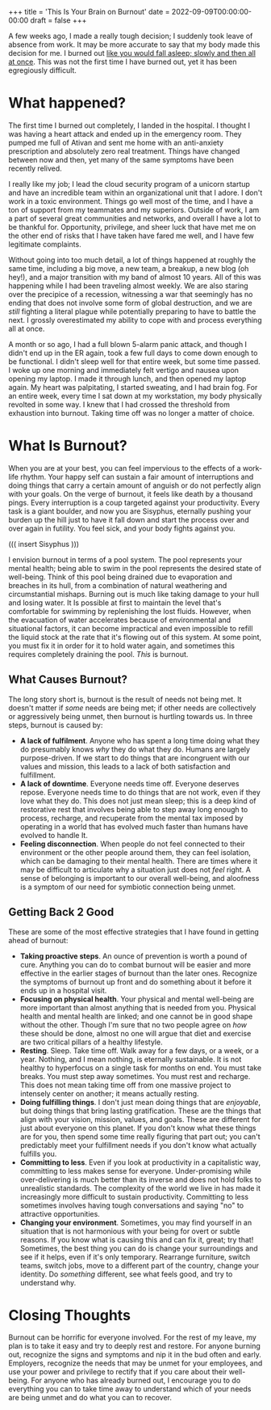 +++
title = 'This Is Your Brain on Burnout'
date = 2022-09-09T00:00:00-00:00
draft = false
+++

A few weeks ago, I made a really tough decision; I suddenly took leave of absence from work. It may be more accurate to say that my body made this decision for me. I burned out [like you would fall asleep; slowly and then all at once](https://www.goodreads.com/quotes/1016842-i-fell-in-love-like-you-would-fall-asleep-slowly). This was not the first time I have burned out, yet it has been egregiously difficult. 

# What happened?

The first time I burned out completely, I landed in the hospital. I thought I was having a heart attack and ended up in the emergency room. They pumped me full of Ativan and sent me home with an anti-anxiety prescription and absolutely zero real treatment. Things have changed between now and then, yet many of the same symptoms have been recently relived. 

I really like my job; I lead the cloud security program of a unicorn startup and have an incredible team within an organizational unit that I adore. I don't work in a toxic environment. Things go well most of the time, and I have a ton of support from my teammates and my superiors. Outside of work, I am a part of several great communities and networks, and overall I have a lot to be thankful for. Opportunity, privilege, and sheer luck that have met me on the other end of risks that I have taken have fared me well, and I have few legitimate complaints.

Without going into too much detail, a lot of things happened at roughly the same time, including a big move, a new team, a breakup, a new blog (oh hey!), and a major transition with my band of almost 10 years. All of this was happening while I had been traveling almost weekly. We are also staring over the precipice of a recession, witnessing a war that seemingly has no ending that does not involve some form of global destruction, and we are *still* fighting a literal plague while potentially preparing to have to battle the next. I grossly overestimated my ability to cope with and process everything all at once.

A month or so ago, I had a full blown 5-alarm panic attack, and though I didn't end up in the ER again, took a few full days to come down enough to be functional. I didn't sleep well for that entire week, but some time passed. I woke up one morning and immediately felt vertigo and nausea upon opening my laptop. I made it through lunch, and then opened my laptop again. My heart was palpitating, I started sweating, and I had brain fog. For an entire week, every time I sat down at my workstation, my body physically revolted in some way. I knew that I had crossed the threshold from exhaustion into burnout. Taking time off was no longer a matter of choice.

# What Is Burnout? 

When you are at your best, you can feel impervious to the effects of a work-life rhythm. Your happy self can sustain a fair amount of interruptions and doing things that carry a certain amount of anguish or do not perfectly align with your goals. On the verge of burnout, it feels like death by a thousand pings. Every interruption is a coup targeted against your productivity. Every task is a giant boulder, and now you are Sisyphus, eternally pushing your burden up the hill just to have it fall down and start the process over and over again in futility. You feel sick, and your body fights against you.

((( insert Sisyphus )))

I envision burnout in terms of a pool system. The pool represents your mental health; being able to swim in the pool represents the desired state of well-being. Think of this pool being drained due to evaporation and breaches in its hull, from a combination of natural weathering and circumstantial mishaps. Burning out is much like taking damage to your hull and losing water. It Is possible at first to maintain the level that's comfortable for swimming by replenishing the lost fluids. However, when the evacuation of water accelerates because of environmental and situational factors, it can become impractical and even impossible to refill the liquid stock at the rate that it's flowing out of this system. At some point, you must fix it in order for it to hold water again, and sometimes this requires completely draining the pool. *This* is burnout. 

## What Causes Burnout?

The long story short is, burnout is the result of needs not being met. It doesn't matter if *some* needs are being met; if other needs are collectively or aggressively being unmet, then burnout is hurtling towards us. In three steps, burnout is caused by:

* **A lack of fulfilment**. Anyone who has spent a long time doing what they do presumably knows *why* they do what they do. Humans are largely purpose-driven. If we start to do things that are incongruent with our values and mission, this leads to a lack of both satisfaction and fulfillment. 
* **A lack of downtime**. Everyone needs time off. Everyone deserves repose. Everyone needs time to do things that are not work, even if they love what they do. This does not just mean sleep; this is a deep kind of restorative rest that involves being able to step away long enough to process, recharge, and recuperate from the mental tax imposed by operating in a world that has evolved much faster than humans have evolved to handle It. 
* **Feeling disconnection**. When people do not feel connected to their environment or the other people around them, they can feel isolation, which can be damaging to their mental health. There are times where it may be difficult to articulate why a situation just does not *feel* right. A sense of belonging is important to our overall well-being, and aloofness is a symptom of our need for symbiotic connection being unmet.


## Getting Back 2 Good

These are some of the most effective strategies that I have found in getting ahead of burnout:

* **Taking proactive steps**. An ounce of prevention is worth a pound of cure. Anything you can do to combat burnout will be easier and more effective in the earlier stages of burnout than the later ones. Recognize the symptoms of burnout up front and do something about it before it ends up in a hospital visit.
* **Focusing on physical health**. Your physical and mental well-being are more important than almost anything that is needed from you. Physical health and mental health are linked; and one cannot be in good shape without the other. Though I'm sure that no two people agree on *how* these should be done, almost no one will argue that diet and exercise are two critical pillars of a healthy lifestyle.
* **Resting**. Sleep. Take time off. Walk away for a few days, or a week, or a year. Nothing, and I mean nothing, is eternally sustainable. It is not healthy to hyperfocus on a single task for months on end. You must take breaks. You must step away sometimes. You must rest and recharge. This does not mean taking time off from one massive project to intensely center on another; it means actually resting.
* **Doing fulfilling things**. I don't just mean doing things that are *enjoyable*, but doing things that bring lasting gratification. These are the things that align with your vision, mission, values, and goals. These are different for just about everyone on this planet. If you don't know what these things are for you, then spend some time really figuring that part out; you can't predictably meet your fulfillment needs if you don't know what actually fulfills you. 
* **Committing to less**. Even if you look at productivity in a capitalistic way, committing to less makes sense for everyone. Under-promising while over-delivering is much better than its inverse and does not hold folks to unrealistic standards. The complexity of the world we live in has made it increasingly more difficult to sustain productivity. Committing to less sometimes involves having tough conversations and saying "no" to attractive opportunities.
* **Changing your environment**. Sometimes, you may find yourself in an situation that is not harmonious with your being for overt or subtle reasons. If you know what is causing this and can fix it, great; try that! Sometimes, the best thing you can do is change your surroundings and see if it helps, even if it's only temporary. Rearrange furniture, switch teams, switch jobs, move to a different part of the country, change your identity. Do *something* different, see what feels good, and try to understand why. 


# Closing Thoughts
 Burnout can be horrific for everyone involved. For the rest of my leave, my plan is to take it easy and try to deeply rest and restore. For anyone burning out, recognize the signs and symptoms and nip it in the bud often and early. Employers, recognize the needs that may be unmet for your employees, and use your power and privilege to rectify that if you care about their well-being. For anyone who has already burned out, I encourage you to do everything you can to take time away to understand which of your needs are being unmet and do what you can to recover.
 
